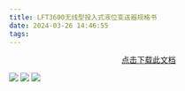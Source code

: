 ```yaml
---
title: LFT3600无线型投入式液位变送器规格书
date: 2024-03-26 14:46:55
tags:
---
```

<center>
<a href=LFT3600无线型投入式液位变送器规格书.pdf>点击下载此文档</a>
</center>

![](./LFT3600无线型投入式液位变送器规格书_1.webp)
![](LFT3600无线型投入式液位变送器规格书_2.webp)
![](LFT3600无线型投入式液位变送器规格书_3.webp)